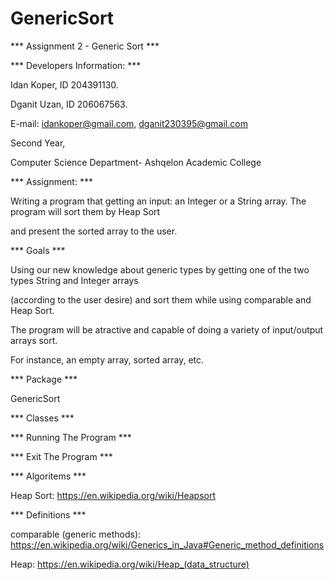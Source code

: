 # GenericSort

*** Assignment 2 - Generic Sort ***

*** Developers Information: ***

Idan Koper, ID 204391130.

Dganit Uzan, ID 206067563.

E-mail: idankoper@gmail.com, dganit230395@gmail.com

Second Year,

Computer Science Department- Ashqelon Academic College

*** Assignment: ***

Writing a program that getting an input: an Integer or a String array. The program will sort them by Heap Sort 

and present the sorted array to the user.

*** Goals ***

Using our new knowledge about generic types by getting one of the two types String and Integer arrays

(according to the user desire) and sort them while using comparable<T> and Heap Sort.

The program will be atractive and capable of doing a variety of input/output arrays sort. 

For instance, an empty array, sorted array, etc.

*** Package ***

GenericSort

*** Classes ***


*** Running The Program ***


*** Exit The Program ***


*** Algoritems ***

Heap Sort: https://en.wikipedia.org/wiki/Heapsort

*** Definitions ***

comparable <T> (generic methods): https://en.wikipedia.org/wiki/Generics_in_Java#Generic_method_definitions

Heap: https://en.wikipedia.org/wiki/Heap_(data_structure)


  

